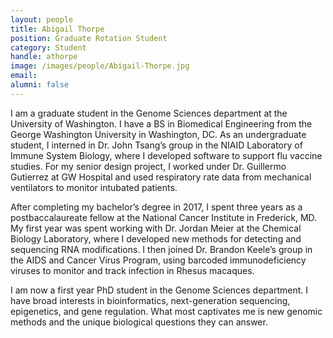```yaml
---
layout: people
title: Abigail Thorpe
position: Graduate Rotation Student
category: Student
handle: athorpe
image: /images/people/Abigail-Thorpe.jpg
email: 
alumni: false
---
```


I am a graduate student in the Genome Sciences department at the University of Washington. I have a BS in Biomedical Engineering from the George Washington University in Washington, DC. As an undergraduate student, I interned in Dr. John Tsang’s group in the NIAID Laboratory of Immune System Biology, where I developed software to support flu vaccine studies. For my senior design project, I worked under Dr. Guillermo Gutierrez at GW Hospital and used respiratory rate data from mechanical ventilators to monitor intubated patients.

After completing my bachelor’s degree in 2017, I spent three years as a postbaccalaureate fellow at the National Cancer Institute in Frederick, MD. My first year was spent working with Dr. Jordan Meier at the Chemical Biology Laboratory, where I developed new methods for detecting and sequencing RNA modifications. I then joined Dr. Brandon Keele’s group in the AIDS and Cancer Virus Program, using barcoded immunodeficiency viruses to monitor and track infection in Rhesus macaques.

I am now a first year PhD student in the Genome Sciences department. I have broad interests in bioinformatics, next-generation sequencing, epigenetics, and gene regulation. What most captivates me is new genomic methods and the unique biological questions they can answer.